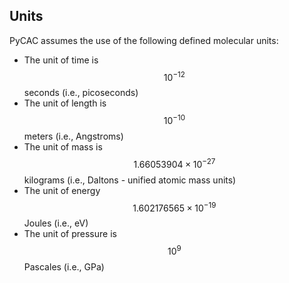 ## Units

PyCAC assumes the use of the following defined molecular units:

* The unit of time is $$10^{-12}$$ seconds (i.e., picoseconds)
* The unit of length is $$10^{-10}$$ meters (i.e., Angstroms)
* The unit of mass is $$1.66053904\times 10^{−27}$$ kilograms (i.e., Daltons - unified atomic mass units)
* The unit of energy $$1.602176565\times 10^{-19}$$ Joules (i.e., eV)
* The unit of pressure is $$10^9$$ Pascales (i.e., GPa)